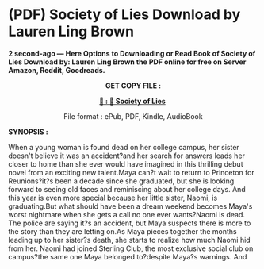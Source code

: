 # (PDF) Society of Lies Download by Lauren Ling Brown

<p><strong>2 second-ago &mdash; Here Options to Downloading or Read Book of Society of Lies Download by: Lauren Ling Brown the PDF online for free on Server Amazon, Reddit, Goodreads.</strong></p>
<p style="text-align: center;"><strong>GET COPY FILE :</strong></p>
<p style="text-align: center;"><strong><a href="https://us.ebookarea.xyz/?book=202102003-society-of-lies" target="_blank" rel="noopener">📢 : 🔗 Society of Lies</a>&nbsp;</strong></p>
<p style="text-align: center;">File format : ePub, PDF, Kindle, AudioBook</p>
<p><strong>SYNOPSIS :</strong></p>
<p>When a young woman is found dead on her college campus, her sister doesn't believe it was an accident?and her search for answers leads her closer to home than she ever would have imagined in this thrilling debut novel from an exciting new talent.Maya can?t wait to return to Princeton for Reunions?it?s been a decade since she graduated, but she is looking forward to seeing old faces and reminiscing about her college days. And this year is even more special because her little sister, Naomi, is graduating.But what should have been a dream weekend becomes Maya's worst nightmare when she gets a call no one ever wants?Naomi is dead. The police are saying it?s an accident, but Maya suspects there is more to the story than they are letting on.As Maya pieces together the months leading up to her sister?s death, she starts to realize how much Naomi hid from her. Naomi had joined Sterling Club, the most exclusive social club on campus?the same one Maya belonged to?despite Maya?s warnings. And</p>
